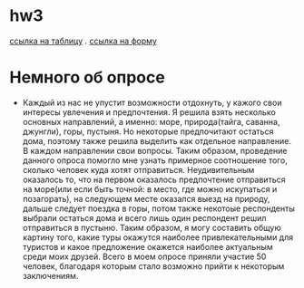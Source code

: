 # hw3
[ссылка на таблицу](https://docs.google.com/spreadsheets/d/1jxrj4_BnT6wyD77H7LI6Ov36uDwnU4rfav-hZtMnDUc/edit#gid=1914720797) . 
[ссылка на форму](https://docs.google.com/forms/d/e/1FAIpQLSfbFYdgvHFszF7yT0M1fYND16xAJKPctStElLX00MBbvSMVcw/viewform?usp=sf_link)
# Немного об опросе

- Каждый из нас не упустит возможности отдохнуть, у кажого свои интересы увлечения и предпочтения. Я решила взять несколько основных направлений, а именно: море, природа(тайга, саванна, джунгли), горы, пустыня. Но некоторые предпочитают остаться дома, поэтому также решила выделить как отдельное направление. В каждом направлении свои вопросы. Таким образом, проведение данного опроса помогло мне узнать примерное соотношение того, сколько человек куда хотят отправиться. Неудивительным оказалось то, что на первом оказалось предпочтение отправиться на море(или если быть точной: в место, где можно искупаться и позагорать), на следующем месте оказался выезд на природу, дальше следует поездка в горы, потом также некотоые респонденты выбрали остаться дома и всего лишь один респондент решил отправиться в пустыню. Таким образом, я могу составить общую картину того, какие туры окажутся наиболее привлекательными для туристов и какое предложение окажется наиболее актуальным среди моих друзей. Всего в моем опросе приняли участие 50 человек, благодаря которым стало возможно прийти к некоторым заключениям. 
